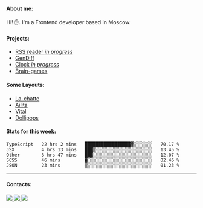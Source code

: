 #### About me:
Hi! ✋.
I'm a Frontend developer based in Moscow.

#### Projects:
- [RSS reader *in progress*](https://github.com/GKoil/frontend-project-lvl3)
- [GenDiff](https://github.com/GKoil/GenDiff)
- [Clock *in progress*](https://github.com/GKoil/clock)
- [Brain-games](https://github.com/GKoil/Brain-games)

#### Some Layouts: 
- [La-chatte](https://gkoil.github.io/la_chatte/)
- [Ailita](https://itconstruct.ru/portfolio/cases/ailita.php)
- [Vital](https://itconstruct.ru/portfolio/cases/vital.php)
- [Dollipops](https://itconstruct.ru/portfolio/cases/dollipops.php)

#### Stats for this week:
<!--START_SECTION:waka-->
```text
TypeScript   22 hrs 2 mins   █████████████████▓░░░░░░░   70.17 % 
JSX          4 hrs 13 mins   ███▒░░░░░░░░░░░░░░░░░░░░░   13.45 % 
Other        3 hrs 47 mins   ███░░░░░░░░░░░░░░░░░░░░░░   12.07 % 
SCSS         46 mins         ▓░░░░░░░░░░░░░░░░░░░░░░░░   02.46 % 
JSON         23 mins         ▒░░░░░░░░░░░░░░░░░░░░░░░░   01.23 % 
```
<!--END_SECTION:waka-->
---
#### Contacts:

<a target='_blank' title='LinkedIn' href="https://www.linkedin.com/in/gkoil/">
  <img src="https://img.shields.io/badge/LinkedIn-0077B5?style=for-the-badge&logo=linkedin&logoColor=white" />
</a>
<a target='_blank' title='Telegram' href="https://t.me/gkoil">
  <img src="https://img.shields.io/badge/Telegram-2CA5E0?style=for-the-badge&logo=telegram&logoColor=white" />
</a>
<a target='_blank' title='Gmail' href="mailto: gk.grigorev@gmail.com">
  <img src="https://img.shields.io/badge/Gmail-D14836?style=for-the-badge&logo=gmail&logoColor=white" />
</a>

